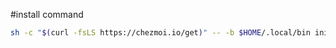 #install command

```bash
sh -c "$(curl -fsLS https://chezmoi.io/get)" -- -b $HOME/.local/bin init --apply megamit
```